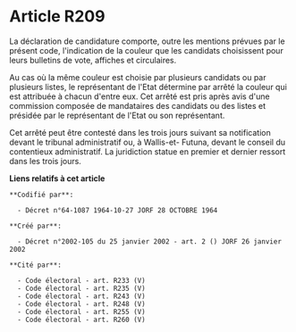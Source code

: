 # Article R209

La déclaration de candidature comporte, outre les mentions prévues par le présent code, l'indication de la couleur que les
candidats choisissent pour leurs bulletins de vote, affiches et circulaires. 

Au cas où la même couleur est choisie par plusieurs candidats ou par plusieurs listes, le représentant de l'Etat détermine
par arrêté la couleur qui est attribuée à chacun d'entre eux. Cet arrêté est pris après avis d'une commission composée de
mandataires des candidats ou des listes et présidée par le représentant de l'Etat ou son représentant. 

Cet arrêté peut être contesté dans les trois jours suivant sa notification devant le tribunal administratif ou, à  Wallis-et-
Futuna, devant le conseil du contentieux administratif. La juridiction statue en premier et dernier ressort dans les trois
jours.

**Liens relatifs à cet article**

	**Codifié par**:

	  - Décret n°64-1087 1964-10-27 JORF 28 OCTOBRE 1964

	**Créé par**:

	  - Décret n°2002-105 du 25 janvier 2002 - art. 2 () JORF 26 janvier 2002

	**Cité par**:

	  - Code électoral - art. R233 (V)
	  - Code électoral - art. R235 (V)
	  - Code électoral - art. R243 (V)
	  - Code électoral - art. R248 (V)
	  - Code électoral - art. R255 (V)
	  - Code électoral - art. R260 (V)
